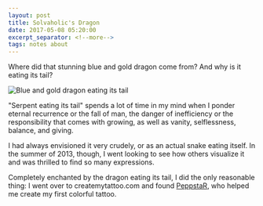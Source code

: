 ```yaml
---
layout: post
title: Solvaholic's Dragon
date: 2017-05-08 05:20:00
excerpt_separator: <!--more-->
tags: notes about
---
```


Where did that stunning blue and gold dragon come from? And why is it eating its tail?
<!--more-->

![Blue and gold dragon eating its tail](https://s3.amazonaws.com/solvaholic/images/solvaholic-dragon.jpg "Solvaholic's Dragon")

"Serpent eating its tail" spends a lot of time in my mind when I ponder eternal recurrence or the fall of man, the danger of inefficiency or the responsibility that comes with growing, as well as vanity, selflessness, balance, and giving.

I had always envisioned it very crudely, or as an actual snake eating itself. In the summer of 2013, though, I went looking to see how others visualize it and was thrilled to find so many expressions.

Completely enchanted by the dragon eating its tail, I did the only reasonable thing: I went over to createmytattoo.com and found [PeppstaR](http://www.createmytattoo.com/PeppstaR), who helped me create my first colorful tattoo.
